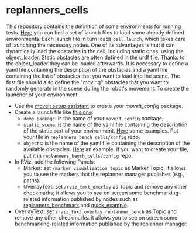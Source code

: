 # **replanners_cells**

This repository contains the definition of some environments for running tests. [Here](https://github.com/JRL-CARI-CNR-UNIBS/replanning_strategies/tree/master/replanners_cells/replanners_bench_cells/launch) you can find a set of launch files to load some already defined environments.
Each launch file in turn loads `cell.launch`, which takes care of launching the necessary nodes. One of its advantages is that it can dynamically load the obstacles in the cell, including static ones, using the [object_loader](https://github.com/CNR-STIIMA-IRAS/object_loader.git). Static obstacles are often defined in the urdf file. Thanks to the object_loader they can be loaded afterwards. It is necessary to define a yaml file containing the description of the obstacles and a yaml file containing the list of obstacles that you want to load into the scene. The first file should also define the "moving" obstacles that you want to randomly generate in the scene during the robot's movement.
To create the launcher of your environment:
 - Use the [moveit setup assistant](http://docs.ros.org/en/kinetic/api/moveit_tutorials/html/doc/setup_assistant/setup_assistant_tutorial.html) to create your *moveit_config* package.
 - Create a launch file like [this one](https://github.com/JRL-CARI-CNR-UNIBS/replanning_strategies/blob/master/replanners_cells/replanners_bench_cells/launch/how_to_launch_your_cell.launch):
    - `demo_package`: is the name of your `moveit_config` package;
    - `static_scene`: is the name of the yaml file containing the description of the static part of your environment. [Here](https://github.com/JRL-CARI-CNR-UNIBS/replanning_strategies/tree/master/replanners_cells/replanners_bench_cells/config) some examples. Put your file in `replanners_bench_cells/config` repo.
    - `objects`: is the name of the yaml file containing the description of the available obstacles. [Here](https://github.com/JRL-CARI-CNR-UNIBS/replanning_strategies/blob/master/replanners_cells/replanners_bench_cells/config/object_test_replanner.yaml) an example. If you want to create your file, put it in `replanners_bench_cells/config` repo.
 - In RViz, add the following Panels:
   - Marker: set `/marker_visualization_topic` as Marker Topic; it allows you to see the markers that the replanner manager publishes (e.g., paths).
   - OverlayText: set `/rviz_text_overlay` as Topic and remove any other checkmarks; it allows you to see on screen some benchmarking-related information published by nodes such as [replanners_benchmark](https://github.com/JRL-CARI-CNR-UNIBS/replanning_strategies/blob/master/replanners_benchmark/src/replanners_benchmark.cpp) and [quick_example](https://github.com/JRL-CARI-CNR-UNIBS/replanning_strategies/blob/master/replanners_lib/examples/src/quick_example.cpp).
  - OverlayText: set `/rviz_text_overlay_replanner_bench` as Topic and remove any other checkmarks. it allows you to see on screen some benchmarking-related information published by the replanner manager.
